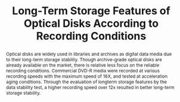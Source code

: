 ---
abstract: Optical disks are widely used in libraries and archives as digital data
  media due to their long-term storage stability. Though archive-grade optical disks
  are already available on the market, there is relative less focus on the reliable
  recording conditions. Commercial DVD-R media were recorded at various recording
  speeds with the maximum speed of 16X, and tested at acceleration aging conditions.
  Through the evaluation of longterm storage features by the data stability test,
  a higher recording speed over 12x resulted in better long-term storage stability.
creators:
- Kwan-Yong Lee
- Young-Joo Kim
- Won-Ik Cho
date: null
document_url: https://services.phaidra.univie.ac.at/api/object/o:294272/download
grand_parent: iPRES
institutions: []
keywords:
- singapore
- long-term data storage
- optical disks
- archival application
- recording condition
- data stability
landing_page_url: https://phaidra.univie.ac.at/o:294272
language: eng
layout: publication
license: CC BY-SA 3.0 AT
notes_url: null
parent: iPRES 2011
publication_type: paper
size: 844476
slides_url: null
source_name: iPRES
stream_url: null
title: Long-Term Storage Features of Optical Disks According to Recording Conditions
year: 2011
---